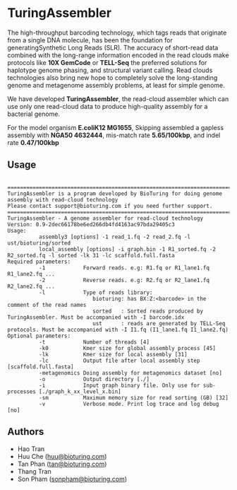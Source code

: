 # TuringAssembler 
The high-throughput barcoding technology, which tags reads that originate from a single DNA molecule,
has been the foundation for generatingSynthetic Long Reads (SLR). 
The accuracy of short-read data combined with the long-range information encoded in the read clouds make protocols 
like **10X GemCode** or **TELL-Seq** the preferred solutions for haplotype genome phasing, and structural variant calling. 
Read clouds technologies also bring new hope to completely solve the long-standing genome and metagenome assembly problems,
at least for simple genome. 

We have developed **TuringAssembler**, the read-cloud assembler which can use only one read-cloud 
data to produce high-quality assembly for a bacterial genome. 

For the model organism **E.coliK12 MG1655**, Skipping assembled a gapless assembly with **NGA50 4632444**, mis-match rate **5.65/100kbp**, and indel rate **0.47/100kbp**
## Usage
```

=====================================================================================================
TuringAssembler is a program developed by BioTuring for doing genome assembly with read-cloud technology
Please contact support@bioturing.com if you need further support.
=====================================================================================================
TuringAssembler - A genome assembler for read-cloud technology
Version: 0.9-2dec66178be6ed266db4fd4163ac97bda29405c3
Usage:
          assembly3 [options] -1 read_1.fq -2 read_2.fq -l ust/bioturing/sorted
          local_assembly [options] -i graph.bin -1 R1_sorted.fq -2 R2_sorted.fq -l sorted -lk 31 -lc scaffold.full.fasta
Required parameters:
          -1            Forward reads. e.g: R1.fq or R1_lane1.fq R1_lane2.fq ...
          -2            Reverse reads. e.g: R2.fq or R2_lane1.fq R2_lane2.fq ...
          -l            Type of reads library:
                           bioturing: has BX:Z:<barcode> in the comment of the read names
                           sorted   : Sorted reads produced by TuringAssembler. Must be accompanied with -I barcode.idx
                           ust      : reads are generated by TELL-Seq protocols. Must be accompanied with -I I1.fq (I1_lane1.fq I1_lane2.fq)
Optional parameters:
          -t            Number of threads [4]
          -k0           Kmer size for global assembly process [45]
          -lk           Kmer size for local assembly [31]
          -lc           Output file after local assembly step [scaffold.full.fasta]
          -metagenomics Doing assembly for metagenomics dataset [no]
          -o            Output directory [./]
          -i            Input graph binary file. Only use for sub-processes [./graph_k_xx_level_x.bin]
          -sm           Maximum memory size for read sorting (GB) [32]
          -v            Verbose mode. Print log trace and log debug [no]
```

## Authors
-   Hao Tran
-   Huu Che (huu@bioturing.com)
-   Tan Phan (tan@bioturing.com)
-   Thang Tran
-   Son Pham (sonpham@bioturing.com)
